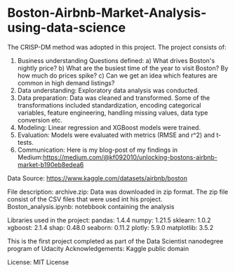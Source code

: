 # Boston-Airbnb-Market-Analysis-using-data-science
The CRISP-DM method was adopted in this project. The project consists of:
1) Business understanding
  Questions defined:
  a) What drives Boston's nightly price?
  b) What are the busiest time of the year to visit Boston? By how much do prices spike?
  c) Can we get an idea which features are common in high demand listings?
2) Data understanding: Exploratory data analysis was conducted.
3) Data preparation: Data was cleaned and transformed. Some of the transformations included standardization, encoding categorical variables, feature engineering, handling missing values, data type conversion etc.
4) Modeling: Linear regression and XGBoost models were trained.
5) Evaluation: Models were evaluated with metrics (RMSE and r^2) and t-tests.
6) Communication: Here is my blog-post of my findings in Medium:https://medium.com/@kf092010/unlocking-bostons-airbnb-market-b190eb8edea6

Data Source: https://www.kaggle.com/datasets/airbnb/boston

File description:
archive.zip: Data was downloaded in zip format. The zip file consist of the CSV files that were used int his project.
Boston_analysis.ipynb: notebbook containing the analysis

Libraries used in the project:
pandas: 1.4.4
numpy: 1.21.5
sklearn: 1.0.2
xgboost: 2.1.4
shap: 0.48.0
seaborn: 0.11.2
plotly: 5.9.0
matplotlib: 3.5.2

This is the first project completed as part of the Data Scientist nanodegree program of Udacity
Acknowledgements:
Kaggle public domain

License: MIT License
